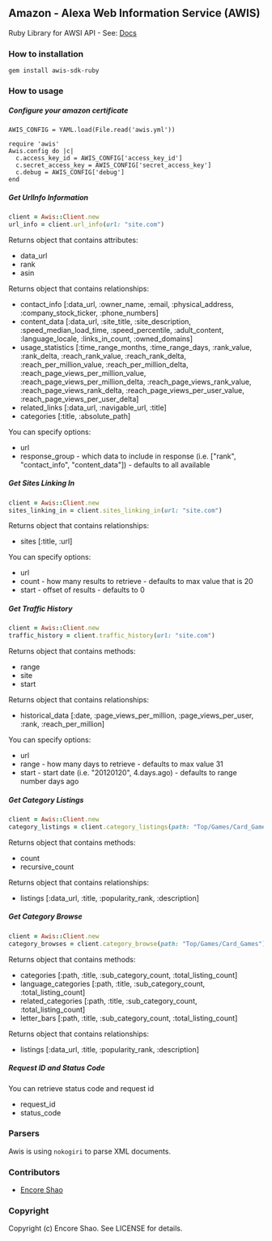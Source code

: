 ## Amazon - Alexa Web Information Service (AWIS)
Ruby Library for AWSI API - See: [Docs](http://docs.amazonwebservices.com/AlexaWebInfoService/latest/)

### How to installation

```
gem install awis-sdk-ruby
```

### How to usage

##### Configure your amazon certificate

```
AWIS_CONFIG = YAML.load(File.read('awis.yml'))

require 'awis'
Awis.config do |c|
  c.access_key_id = AWIS_CONFIG['access_key_id']
  c.secret_access_key = AWIS_CONFIG['secret_access_key']
  c.debug = AWIS_CONFIG['debug']
end
```

##### Get UrlInfo Information

``` ruby
client = Awis::Client.new
url_info = client.url_info(url: "site.com")
```

Returns object that contains attributes:

* data_url
* rank
* asin

Returns object that contains relationships:

* contact_info [:data_url, :owner_name, :email, :physical_address, :company_stock_ticker, :phone_numbers]
* content_data [:data_url, :site_title, :site_description, :speed_median_load_time, :speed_percentile, :adult_content, :language_locale, :links_in_count, :owned_domains]
* usage_statistics [:time_range_months, :time_range_days, :rank_value, :rank_delta, :reach_rank_value, :reach_rank_delta, 
                    :reach_per_million_value, :reach_per_million_delta, :reach_page_views_per_million_value, :reach_page_views_per_million_delta,
                    :reach_page_views_rank_value, :reach_page_views_rank_delta, :reach_page_views_per_user_value, :reach_page_views_per_user_delta]
* related_links [:data_url, :navigable_url, :title]
* categories [:title, :absolute_path]

You can specify options:

* url 
* response_group - which data to include in response (i.e. ["rank", "contact_info", "content_data"]) - defaults to all available

##### Get Sites Linking In

``` ruby
client = Awis::Client.new
sites_linking_in = client.sites_linking_in(url: "site.com")
```

Returns object that contains relationships:

* sites [:title, :url]

You can specify options:

* url
* count - how many results to retrieve - defaults to max value that is 20
* start - offset of results - defaults to 0

##### Get Traffic History

``` ruby
client = Awis::Client.new
traffic_history = client.traffic_history(url: "site.com")
```

Returns object that contains methods:

* range
* site
* start

Returns object that contains relationships:

* historical_data [:date, :page_views_per_million, :page_views_per_user, :rank, :reach_per_million]

You can specify options:

* url
* range - how many days to retrieve - defaults to max value 31
* start - start date (i.e. "20120120", 4.days.ago) - defaults to range number days ago

##### Get Category Listings

``` ruby
client = Awis::Client.new
category_listings = client.category_listings(path: "Top/Games/Card_Games")
```

Returns object that contains methods:

* count
* recursive_count

Returns object that contains relationships:

* listings [:data_url, :title, :popularity_rank, :description]

##### Get Category Browse

``` ruby
client = Awis::Client.new
category_browses = client.category_browse(path: "Top/Games/Card_Games")
```

Returns object that contains methods:

* categories [:path, :title, :sub_category_count, :total_listing_count]
* language_categories [:path, :title, :sub_category_count, :total_listing_count]
* related_categories [:path, :title, :sub_category_count, :total_listing_count]
* letter_bars [:path, :title, :sub_category_count, :total_listing_count]

Returns object that contains relationships:

* listings [:data_url, :title, :popularity_rank, :description]

##### Request ID and Status Code

You can retrieve status code and request id

* request_id
* status_code

### Parsers

Awis is using `nokogiri` to parse XML documents.

### Contributors

* [Encore Shao](https://github.com/encoreshao)

### Copyright

Copyright (c) Encore Shao. See LICENSE for details.
